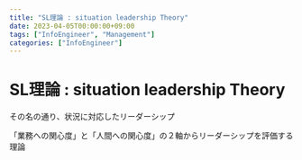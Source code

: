 ```yaml
---
title: "SL理論 : situation leadership Theory"
date: 2023-04-05T00:00:00+09:00
tags: ["InfoEngineer", "Management"]
categories: ["InfoEngineer"]
---
```

# SL理論 : situation leadership Theory

その名の通り、状況に対応したリーダーシップ

「業務への関心度」と「人間への関心度」の２軸からリーダーシップを評価する理論